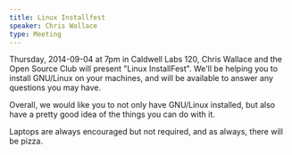 ```yaml
---
title: Linux Installfest
speaker: Chris Wallace
type: Meeting
---
```

Thursday, 2014-09-04 at 7pm in Caldwell Labs 120, Chris Wallace and the Open Source Club will present "Linux InstallFest". We'll be helping you to install GNU/Linux on your machines, and will be available to answer any questions you may have.

Overall, we would like you to not only have GNU/Linux installed, but also have a pretty good idea of the things you can do with it.

Laptops are always encouraged but not required, and as always, there will be pizza.
